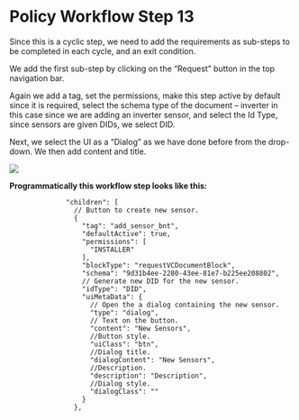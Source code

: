 # Policy Workflow Step 13

Since this is a cyclic step, we need to add the requirements as sub-steps to be completed in each cycle, and an exit condition.

We add the first sub-step by clicking on the “Request” button in the top navigation bar.

Again we add a tag, set the permissions, make this step active by default since it is required, select the schema type of the document – inverter in this case since we are adding an inverter sensor, and select the Id Type, since sensors are given DIDs, we select DID.

Next, we select the UI as a “Dialog” as we have done before from the drop-down. We then add content and title.

![](../.gitbook/assets/PW\_image\_19.png)

**Programmatically this workflow step looks like this:**

```
              "children": [
                // Button to create new sensor.
                {
                  "tag": "add_sensor_bnt",
                  "defaultActive": true,
                  "permissions": [
                    "INSTALLER"
                  ],
                  "blockType": "requestVCDocumentBlock",
                  "schema": "9d31b4ee-2280-43ee-81e7-b225ee208802",
                  // Generate new DID for the new sensor.
                  "idType": "DID",
                  "uiMetaData": {
                    // Open the a dialog containing the new sensor.
                    "type": "dialog",
                    // Text on the button.
                    "content": "New Sensors",
                    //Button style.
                    "uiClass": "btn",
                    //Dialog title.
                    "dialogContent": "New Sensors",
                    //Description.
                    "description": "Description",
                    //Dialog style.
                    "dialogClass": ""
                  }
                },
```
